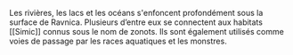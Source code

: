 Les rivières, les lacs et les océans s'enfoncent profondément sous la surface de Ravnica. Plusieurs d’entre eux se connectent aux habitats [[Simic]] connus sous le nom de zonots. Ils sont également utilisés comme voies de passage par les races aquatiques et les monstres.